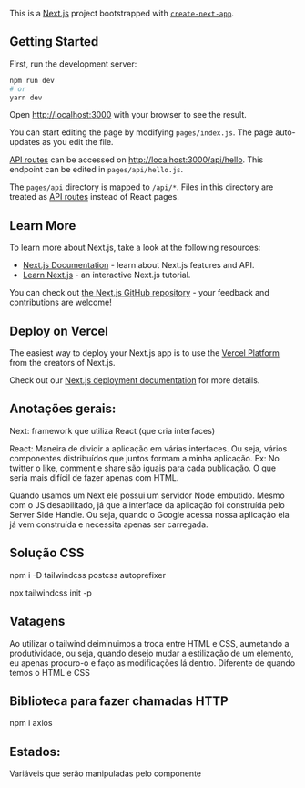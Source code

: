This is a [Next.js](https://nextjs.org/) project bootstrapped with [`create-next-app`](https://github.com/vercel/next.js/tree/canary/packages/create-next-app).

## Getting Started

First, run the development server:

```bash
npm run dev
# or
yarn dev
```

Open [http://localhost:3000](http://localhost:3000) with your browser to see the result.

You can start editing the page by modifying `pages/index.js`. The page auto-updates as you edit the file.

[API routes](https://nextjs.org/docs/api-routes/introduction) can be accessed on [http://localhost:3000/api/hello](http://localhost:3000/api/hello). This endpoint can be edited in `pages/api/hello.js`.

The `pages/api` directory is mapped to `/api/*`. Files in this directory are treated as [API routes](https://nextjs.org/docs/api-routes/introduction) instead of React pages.

## Learn More

To learn more about Next.js, take a look at the following resources:

- [Next.js Documentation](https://nextjs.org/docs) - learn about Next.js features and API.
- [Learn Next.js](https://nextjs.org/learn) - an interactive Next.js tutorial.

You can check out [the Next.js GitHub repository](https://github.com/vercel/next.js/) - your feedback and contributions are welcome!

## Deploy on Vercel

The easiest way to deploy your Next.js app is to use the [Vercel Platform](https://vercel.com/new?utm_medium=default-template&filter=next.js&utm_source=create-next-app&utm_campaign=create-next-app-readme) from the creators of Next.js.

Check out our [Next.js deployment documentation](https://nextjs.org/docs/deployment) for more details.

## Anotações gerais:

Next: framework que utiliza React (que cria interfaces)

React: Maneira de dividir a aplicação em várias interfaces. Ou seja, vários componentes distribuídos que juntos formam a minha aplicação.
Ex: No twitter o like, comment e share são iguais para cada publicação. O que seria mais difícil de fazer apenas com HTML.

Quando usamos um Next ele possui um servidor Node embutido. Mesmo com o JS desabilitado, já que a interface da aplicação foi construída pelo Server Side Handle. Ou seja, quando o Google acessa nossa aplicação ela já vem construída e necessita apenas ser carregada.

## Solução CSS

npm i -D tailwindcss postcss autoprefixer

npx tailwindcss init -p

## Vatagens

Ao utilizar o tailwind deiminuimos a troca entre HTML e CSS, aumetando a produtividade, ou seja, quando desejo mudar a estilização de um elemento, eu apenas procuro-o e faço as modificações lá dentro. Diferente de quando temos o HTML e CSS

## Biblioteca para fazer chamadas HTTP

npm i axios

## Estados:

Variáveis que serão manipuladas pelo componente

